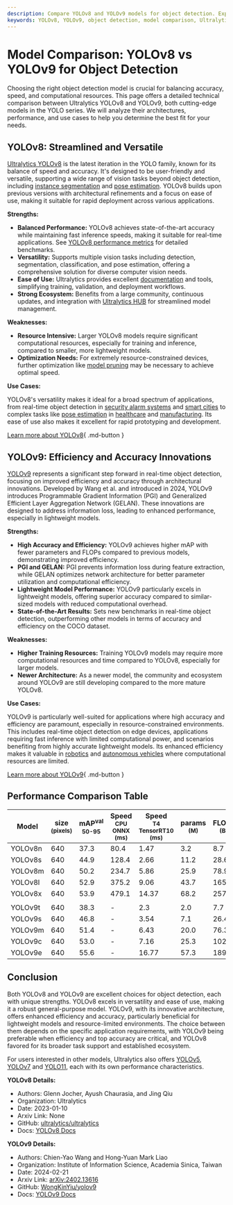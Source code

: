 ```yaml
---
description: Compare YOLOv8 and YOLOv9 models for object detection. Explore their accuracy, speed, resources, and use cases to choose the best model for your needs.
keywords: YOLOv8, YOLOv9, object detection, model comparison, Ultralytics, performance metrics, real-time AI, computer vision, YOLO series
---
```


# Model Comparison: YOLOv8 vs YOLOv9 for Object Detection

Choosing the right object detection model is crucial for balancing accuracy, speed, and computational resources. This page offers a detailed technical comparison between Ultralytics YOLOv8 and YOLOv9, both cutting-edge models in the YOLO series. We will analyze their architectures, performance, and use cases to help you determine the best fit for your needs.

<script async src="https://cdn.jsdelivr.net/npm/chart.js"></script>
<script defer src="../../javascript/benchmark.js"></script>

<canvas id="modelComparisonChart" width="1024" height="400" active-models='["YOLOv8", "YOLOv9"]'></canvas>

## YOLOv8: Streamlined and Versatile

[Ultralytics YOLOv8](https://docs.ultralytics.com/models/yolov8/) is the latest iteration in the YOLO family, known for its balance of speed and accuracy. It's designed to be user-friendly and versatile, supporting a wide range of vision tasks beyond object detection, including [instance segmentation](https://www.ultralytics.com/glossary/instance-segmentation) and [pose estimation](https://docs.ultralytics.com/tasks/pose/). YOLOv8 builds upon previous versions with architectural refinements and a focus on ease of use, making it suitable for rapid deployment across various applications.

**Strengths:**

- **Balanced Performance:** YOLOv8 achieves state-of-the-art accuracy while maintaining fast inference speeds, making it suitable for real-time applications. See [YOLOv8 performance metrics](https://docs.ultralytics.com/guides/yolo-performance-metrics/) for detailed benchmarks.
- **Versatility:** Supports multiple vision tasks including detection, segmentation, classification, and pose estimation, offering a comprehensive solution for diverse computer vision needs.
- **Ease of Use:** Ultralytics provides excellent [documentation](https://docs.ultralytics.com/) and tools, simplifying training, validation, and deployment workflows.
- **Strong Ecosystem:** Benefits from a large community, continuous updates, and integration with [Ultralytics HUB](https://www.ultralytics.com/hub) for streamlined model management.

**Weaknesses:**

- **Resource Intensive:** Larger YOLOv8 models require significant computational resources, especially for training and inference, compared to smaller, more lightweight models.
- **Optimization Needs:** For extremely resource-constrained devices, further optimization like [model pruning](https://www.ultralytics.com/glossary/pruning) may be necessary to achieve optimal speed.

**Use Cases:**

YOLOv8's versatility makes it ideal for a broad spectrum of applications, from real-time object detection in [security alarm systems](https://www.ultralytics.com/blog/security-alarm-system-projects-with-ultralytics-yolov8) and [smart cities](https://www.ultralytics.com/blog/computer-vision-ai-in-smart-cities) to complex tasks like [pose estimation](https://www.ultralytics.com/blog/pose-estimation-with-ultralytics-yolov8) in [healthcare](https://www.ultralytics.com/solutions/ai-in-healthcare) and [manufacturing](https://www.ultralytics.com/solutions/ai-in-manufacturing). Its ease of use also makes it excellent for rapid prototyping and development.

[Learn more about YOLOv8](https://docs.ultralytics.com/models/yolov8/){ .md-button }

## YOLOv9: Efficiency and Accuracy Innovations

[YOLOv9](https://docs.ultralytics.com/models/yolov9/) represents a significant step forward in real-time object detection, focusing on improved efficiency and accuracy through architectural innovations. Developed by Wang et al. and introduced in 2024, YOLOv9 introduces Programmable Gradient Information (PGI) and Generalized Efficient Layer Aggregation Network (GELAN). These innovations are designed to address information loss, leading to enhanced performance, especially in lightweight models.

**Strengths:**

- **High Accuracy and Efficiency:** YOLOv9 achieves higher mAP with fewer parameters and FLOPs compared to previous models, demonstrating improved efficiency.
- **PGI and GELAN:** PGI prevents information loss during feature extraction, while GELAN optimizes network architecture for better parameter utilization and computational efficiency.
- **Lightweight Model Performance:** YOLOv9 particularly excels in lightweight models, offering superior accuracy compared to similar-sized models with reduced computational overhead.
- **State-of-the-Art Results:** Sets new benchmarks in real-time object detection, outperforming other models in terms of accuracy and efficiency on the COCO dataset.

**Weaknesses:**

- **Higher Training Resources:** Training YOLOv9 models may require more computational resources and time compared to YOLOv8, especially for larger models.
- **Newer Architecture:** As a newer model, the community and ecosystem around YOLOv9 are still developing compared to the more mature YOLOv8.

**Use Cases:**

YOLOv9 is particularly well-suited for applications where high accuracy and efficiency are paramount, especially in resource-constrained environments. This includes real-time object detection on edge devices, applications requiring fast inference with limited computational power, and scenarios benefiting from highly accurate lightweight models. Its enhanced efficiency makes it valuable in [robotics](https://www.ultralytics.com/glossary/robotics) and [autonomous vehicles](https://www.ultralytics.com/solutions/ai-in-self-driving) where computational resources are limited.

[Learn more about YOLOv9](https://docs.ultralytics.com/models/yolov9/){ .md-button }

## Performance Comparison Table

| Model   | size<br><sup>(pixels) | mAP<sup>val<br>50-95 | Speed<br><sup>CPU ONNX<br>(ms) | Speed<br><sup>T4 TensorRT10<br>(ms) | params<br><sup>(M) | FLOPs<br><sup>(B) |
| ------- | --------------------- | -------------------- | ------------------------------ | ----------------------------------- | ------------------ | ----------------- |
| YOLOv8n | 640                   | 37.3                 | 80.4                           | 1.47                                | 3.2                | 8.7               |
| YOLOv8s | 640                   | 44.9                 | 128.4                          | 2.66                                | 11.2               | 28.6              |
| YOLOv8m | 640                   | 50.2                 | 234.7                          | 5.86                                | 25.9               | 78.9              |
| YOLOv8l | 640                   | 52.9                 | 375.2                          | 9.06                                | 43.7               | 165.2             |
| YOLOv8x | 640                   | 53.9                 | 479.1                          | 14.37                               | 68.2               | 257.8             |
|         |                       |                      |                                |                                     |                    |                   |
| YOLOv9t | 640                   | 38.3                 | -                              | 2.3                                 | 2.0                | 7.7               |
| YOLOv9s | 640                   | 46.8                 | -                              | 3.54                                | 7.1                | 26.4              |
| YOLOv9m | 640                   | 51.4                 | -                              | 6.43                                | 20.0               | 76.3              |
| YOLOv9c | 640                   | 53.0                 | -                              | 7.16                                | 25.3               | 102.1             |
| YOLOv9e | 640                   | 55.6                 | -                              | 16.77                               | 57.3               | 189.0             |

## Conclusion

Both YOLOv8 and YOLOv9 are excellent choices for object detection, each with unique strengths. YOLOv8 excels in versatility and ease of use, making it a robust general-purpose model. YOLOv9, with its innovative architecture, offers enhanced efficiency and accuracy, particularly beneficial for lightweight models and resource-limited environments. The choice between them depends on the specific application requirements, with YOLOv9 being preferable when efficiency and top accuracy are critical, and YOLOv8 favored for its broader task support and established ecosystem.

For users interested in other models, Ultralytics also offers [YOLOv5](https://docs.ultralytics.com/models/yolov5/), [YOLOv7](https://docs.ultralytics.com/models/yolov7/) and [YOLO11](https://docs.ultralytics.com/models/yolo11/), each with its own performance characteristics.

**YOLOv8 Details:**

- Authors: Glenn Jocher, Ayush Chaurasia, and Jing Qiu
- Organization: Ultralytics
- Date: 2023-01-10
- Arxiv Link: None
- GitHub: [ultralytics/ultralytics](https://github.com/ultralytics/ultralytics)
- Docs: [YOLOv8 Docs](https://docs.ultralytics.com/models/yolov8/)

**YOLOv9 Details:**

- Authors: Chien-Yao Wang and Hong-Yuan Mark Liao
- Organization: Institute of Information Science, Academia Sinica, Taiwan
- Date: 2024-02-21
- Arxiv Link: [arXiv:2402.13616](https://arxiv.org/abs/2402.13616)
- GitHub: [WongKinYiu/yolov9](https://github.com/WongKinYiu/yolov9)
- Docs: [YOLOv9 Docs](https://docs.ultralytics.com/models/yolov9/)
